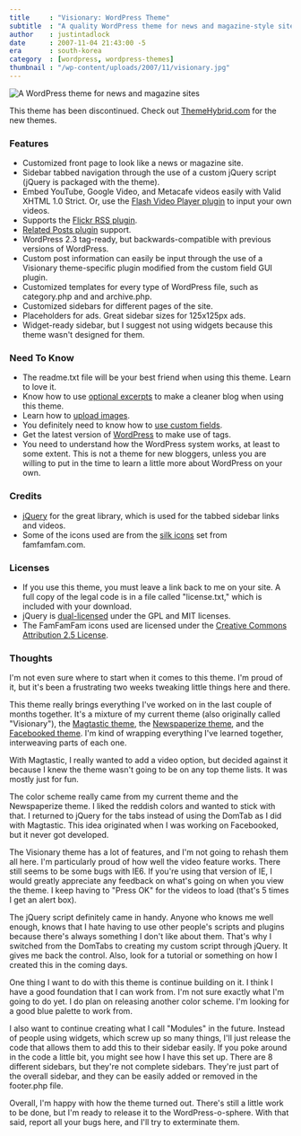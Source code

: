 ```yaml
---
title     : "Visionary: WordPress Theme"
subtitle  : "A quality WordPress theme for news and magazine-style sites or blogs"
author    : justintadlock
date      : 2007-11-04 21:43:00 -5
era       : south-korea
category  : [wordpress, wordpress-themes]
thumbnail : "/wp-content/uploads/2007/11/visionary.jpg"
---
```


<img src="http://justintadlock.com/wp-content/uploads/2007/11/visionary.jpg" alt="A WordPress theme for news and magazine sites" title="A magazine and news theme for WordPress" class="center" />

This theme has been discontinued.  Check out <a href="http://themehybrid.com/themes" title="Visionary WordPress theme"> ThemeHybrid.com</a> for the new themes.

<h3>Features</h3>

<ul>
<li>Customized front page to look like a news or magazine site.</li>
<li>Sidebar tabbed navigation through the use of a custom jQuery script (jQuery is packaged with the theme).</li>
<li>Embed YouTube, Google Video, and Metacafe videos easily with Valid XHTML 1.0 Strict.  Or, use the <a href="http://www.mac-dev.net/blog" title="Flash Video Player Plugin"> Flash Video Player plugin</a> to input your own videos.</li>
<li>Supports the <a href="http://eightface.com/wordpress/flickrrss" title="Flickr RSS plugin"> Flickr RSS plugin</a>.</li>
<li><a href="http://wasabi.pbwiki.com/Related%20Entries" title="Related Posts plugin">Related Posts plugin</a> support.</li>
<li>WordPress 2.3 tag-ready, but backwards-compatible with previous versions of WordPress.</li>
<li>Custom post information can easily be input through the use of a Visionary theme-specific plugin modified from the custom field GUI plugin.</li>
<li>Customized templates for every type of WordPress file, such as category.php and and archive.php.</li>
<li>Customized sidebars for different pages of the site.</li>
<li>Placeholders for ads.  Great sidebar sizes for 125x125px ads.</li>
<li>Widget-ready sidebar, but I suggest not using widgets because this theme wasn't designed for them.</li>
</ul>

<h3>Need To Know</h3>

<ul>
<li>The readme.txt file will be your best friend when using this theme.  Learn to love it.</li>
<li>Know how to use <a href="http://codex.wordpress.org/Write_Post_SubPanel" title="How to use optional excerpts"> optional excerpts</a> to make a cleaner blog when using this theme.</li>
<li>Learn how to <a href="http://codex.wordpress.org/Using_Image_and_File_Attachments" title="Using images with WordPress"> upload images</a>.</li>
<li>You definitely need to know how to <a href="http://codex.wordpress.org/Using_Custom_Fields" title="Using custom fields"> use custom fields</a>.</li>
<li>Get the latest version of <a href="http://wordpress.org/download" title="Get the latest version of WordPress"> WordPress</a> to make use of tags.</li>
<li>You need to understand how the WordPress system works, at least to some extent.  This is not a theme for new bloggers, unless you are willing to put in the time to learn a little more about WordPress on your own.</li>
</ul>

<h3>Credits</h3>

<ul>
<li><a href="http://jquery.com" title="jQuery">jQuery</a> for the great library, which is used for the tabbed sidebar links and videos.</li>
<li>Some of the icons used are from the <a href="http://www.famfamfam.com/lab/icons/silk" title="FamFamFam Silk Icons"> silk icons</a> set from famfamfam.com.</li>
</ul>

<h3>Licenses</h3>

<ul>
<li>If you use this theme, you must leave a link back to me on your site.  A full copy of the legal code is in a file called "license.txt," which is included with your download.</li>
<li>jQuery is <a href="http://docs.jquery.com/Licensing" title="Dual-licensed jQuery"> dual-licensed</a> under the GPL and MIT licenses.</li>
<li>The FamFamFam icons used are licensed under the <a href="http://creativecommons.org/licenses/by/2.5" title="FamFamFam icons license"> Creative Commons Attribution 2.5 License</a>.</li>
</ul>

<h3>Thoughts</h3>

I'm not even sure where to start when it comes to this theme.  I'm proud of it, but it's been a frustrating two weeks tweaking little things here and there.

This theme really brings everything I've worked on in the last couple of months together.  It's a mixture of my current theme (also originally called "Visionary"), the <a href="<?php echo get_permalink(546); ?>" title="Magtastic WordPress theme"> Magtastic theme</a>, the <a href="<?php echo get_permalink(526); ?>" title="Newspaperize WordPress theme"> Newspaperize theme</a>, and the <a href="<?php echo get_permalink(507); ?>" title="Facebooked WordPress theme">Facebooked theme</a>.  I'm kind of wrapping everything I've learned together, interweaving parts of each one.

With Magtastic, I really wanted to add a video option, but decided against it because I knew the theme wasn't going to be on any top theme lists.  It was mostly just for fun.

The color scheme really came from my current theme and the Newspaperize theme.  I liked the reddish colors and wanted to stick with that.  I returned to jQuery for the tabs instead of using the DomTab as I did with Magtastic.  This idea originated when I was working on Facebooked, but it never got developed.

The Visionary theme has a lot of features, and I'm not going to rehash them all here.  I'm particularly proud of how well the video feature works.  There still seems to be some bugs with IE6.  If you're using that version of IE, I would greatly appreciate any feedback on what's going on when you view the theme.  I keep having to "Press OK" for the videos to load (that's 5 times I get an alert box).

The jQuery script definitely came in handy.  Anyone who knows me well enough, knows that I hate having to use other people's scripts and plugins because there's always something I don't like about them.  That's why I switched from the DomTabs to creating my custom script through jQuery.  It gives me back the control.  Also, look for a tutorial or something on how I created this in the coming days.

One thing I want to do with this theme is continue building on it.  I think I have a good foundation that I can work from.  I'm not sure exactly what I'm going to do yet.  I do plan on releasing another color scheme.  I'm looking for a good blue palette to work from.

I also want to continue creating what I call "Modules" in the future.  Instead of people using widgets, which screw up so many things, I'll just release the code that allows them to add this to their sidebar easily.  If you poke around in the code a little bit, you might see how I have this set up.  There are 8 different sidebars, but they're not complete sidebars.  They're just part of the overall sidebar, and they can be easily added or removed in the footer.php file.

Overall, I'm happy with how the theme turned out.  There's still a little work to be done, but I'm ready to release it to the WordPress-o-sphere.  With that said, report all your bugs here, and I'll try to exterminate them.
